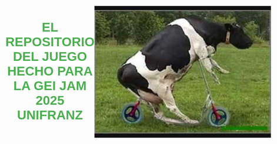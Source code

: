 
<style>
h1 {
    text-align: center;
    color: #4CAF50;
    font-family: Arial, sans-serif;
    font-size: 2.5em;
    margin-top: 20px;
}
main {
    display: flex;
    justify-content: center;
    align-items: center;
}
</style>

<main>
    <h1>
        EL REPOSITORIO DEL JUEGO HECHO PARA LA GEI JAM 2025 UNIFRANZ
    </h1>
    <img
        src="https://github.com/elkks19/geijam/blob/main/repositorio/vaca.jpg"
        alt="Una vaca en triciclo"
    >
</main>
